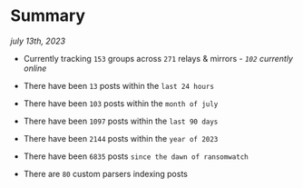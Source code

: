 
# Summary
_july 13th, 2023_

- Currently tracking `153` groups across `271` relays & mirrors - _`102` currently online_

- There have been `13` posts within the `last 24 hours`

- There have been `103` posts within the `month of july`

- There have been `1097` posts within the `last 90 days`

- There have been `2144` posts within the `year of 2023`

- There have been `6835` posts `since the dawn of ransomwatch`

- There are `80` custom parsers indexing posts
